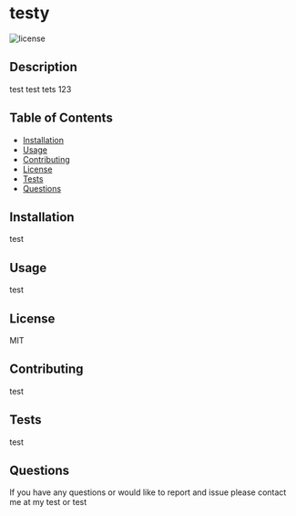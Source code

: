 # testy
  ![license](https://img.shields.io/badge/License-MIT-blue.svg)
  
  
  ## Description 
  test
  test
  tets
  123
  
  ## Table of Contents 
  
  - [Installation](#installation)
  - [Usage](#usage)
  - [Contributing](#contributing)
  - [License](#license)
  - [Tests](#tests)
  - [Questions](#questions)
  
  ## Installation 
  test
  
  ## Usage 
  test
  
  ## License 
  MIT
  
  ## Contributing 
  test
  
  ## Tests 
  test
  
  ## Questions 
  If you have any questions or would like to report and issue please contact me at my test or test
  
  